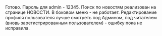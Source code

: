 Готово.
Пароль для admin - 12345.
Поиск по новостям реализован на странице НОВОСТИ. В боковом меню - не работает.
Редактирование профиля пользователя лучше смотреть под Админом, под читателем (вновь зарегистрированным пользователем)  - ошибку пока не исправила.
